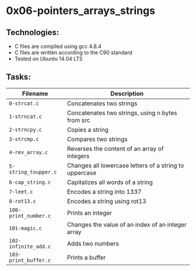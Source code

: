 # 0x06-pointers_arrays_strings

## Technologies:

- C files are compiled using gcc 4.8.4
- C files are written according to the C90 standard
- Tested on Ubuntu 14.04 LTS

## Tasks:

| Filename | Description |
| -------- | ----------- |
| `0-strcat.c`	| Concatenates two strings |
| `1-strncat.c`	| Concatenates two strings, using n bytes from src |
| `2-strncpy.c`	| Copies a string |
| `3-strcmp.c`	| Compares two strings |
| `4-rev_array.c`| Reverses the content of an array of integers |
| `5-string_toupper.c`	| Changes all lowercase letters of a string to uppercase |
| `6-cap_string.c`	| Capitalizes all words of a string |
| `7-leet.c`	| Encodes a string into 1337 |
| `8-rot13.c`	| Encodes a string using rot13 |
| `100-print_number.c`	| Prints an integer |
| `101-magic.c`	| Changes the value of an index of an integer array |
| `102-infinite_add.c`	| Adds two numbers |
| `103-print_buffer.c`	| Prints a buffer |
